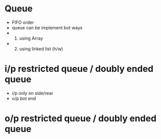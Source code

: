 # Queue

- FIFO order
- queue can be implement bot ways
- 1. using Array
- 2. using linked list (h/w)

# i/p restricted queue / doubly ended queue

- i/p only on side/rear
- o/p bot end

# o/p restricted queue / doubly ended queue
